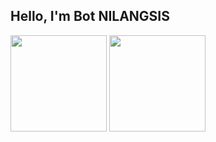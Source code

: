 ## Hello, I'm Bot NILANGSIS

<div>
  <img height="154" src="https://github-readme-stats.vercel.app/api?username=NILANGSIS-TEAM&show_icons=true&count_private=true&locale=en&hide=stars">
  <img height="154" src="https://github-readme-stats.vercel.app/api/top-langs/?username=NILANGSIS-TEAM&layout=compact&hide=html,css&langs_count=6">
</div>
